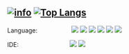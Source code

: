 <!--
**Ninzore/Ninzore** is a ✨ _special_ ✨ repository because its `README.md` (this file) appears on your GitHub profile.

Here are some ideas to get you started:

- 🔭 I’m currently working on ...
- 🌱 I’m currently learning ...
- 👯 I’m looking to collaborate on ...
- 🤔 I’m looking for help with ...
- 💬 Ask me about ...
- 📫 How to reach me: ...
- 😄 Pronouns: ...
- ⚡ Fun fact: ...
-->

[![info](https://github-readme-stats.vercel.app/api?username=Ninzore&show_icons=true&line_height=20&theme=vue-dark)](https://github.com/anuraghazra/github-readme-stats)
[![Top Langs](https://github-readme-stats.vercel.app/api/top-langs/?username=Ninzore&layout=compact&langs_count=6&theme=vue-dark)](https://github.com/anuraghazra/github-readme-stats)
---
Language:&nbsp;&nbsp;&nbsp;&nbsp;&nbsp;&nbsp;&nbsp;&nbsp;&nbsp;&nbsp;&nbsp;&nbsp;&nbsp;&nbsp;&nbsp;&nbsp;&nbsp;&nbsp;&nbsp;
![](https://img.shields.io/badge/Node.js-333333?style=flat-square&logo=node.js)
![](https://img.shields.io/badge/TypeScript-333333?style=flat-square&logo=TypeScript)
![](https://img.shields.io/badge/Python-ffdd6e?style=flat-square&logo=python)
![](https://img.shields.io/badge/C-3E3E3E?style=flat-square&logo=C)
![](https://img.shields.io/badge/C++-00599C?style=flat-square&logo=cplusplus)
![](https://img.shields.io/badge/Kotlin-7e53fe?style=flat-square&logo=kotlin)
  
IDE:&nbsp;&nbsp;&nbsp;&nbsp;&nbsp;&nbsp;&nbsp;&nbsp;&nbsp;&nbsp;&nbsp;&nbsp;&nbsp;&nbsp;&nbsp;&nbsp;&nbsp;&nbsp;&nbsp;&nbsp;&nbsp;&nbsp;&nbsp;&nbsp;&nbsp;&nbsp;&nbsp;&nbsp;&nbsp;
![](https://img.shields.io/badge/Visual%20Studio%20Code-007ACC?style=flat-square&logo=VisualStudioCode)
![](https://img.shields.io/badge/Android%20Studio-4285f4?style=flat-square&logo=Android%20Studio)
